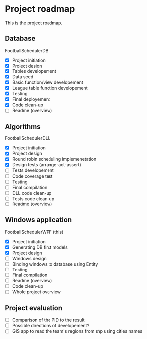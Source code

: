 ﻿# Project roadmap
This is the project roadmap.

## Database
FootballSchedulerDB
+ [x] Project initiation
+ [x] Project design
+ [x] Tables developement
+ [x] Data seed
+ [x] Basic function/view developement
+ [x] League table function developement
+ [x] Testing
+ [x] Final deployement
+ [x] Code clean-up
+ [ ] Readme (overview)

## Algorithms
FootballSchedulerDLL
+ [x] Project initiation
+ [x] Project design
+ [x] Round robin scheduling implemenetation
+ [x] Design tests (arrange-act-assert)
+ [ ] Tests developement
+ [ ] Code coverage test
+ [ ] Testing
+ [ ] Final compilation
+ [ ] DLL code clean-up
+ [ ] Tests code clean-up
+ [ ] Readme (overview)

## Windows application
FootballSchedulerWPF (this)
+ [x] Project initiation
+ [x] Generating DB first models
+ [x] Project design
+ [ ] Windows design
+ [ ] Binding windows to database using Entity
+ [ ] Testing
+ [ ] Final compilation
+ [ ] Readme (overview)
+ [ ] Code clean-up
+ [ ] Whole project overview

## Project evaluation

+ [ ] Comparison of the PID to the result
+ [ ] Possible directions of developement?
+ [ ] GIS app to read the team's regions from shp using cities names